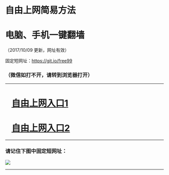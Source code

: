 ﻿# 自由上网简易方法

# 电脑、手机一键翻墙

（2017/10/09 更新，网址有效）

固定短网址：https://git.io/free99

### （微信如打不开，请转到浏览器打开）


***





# &nbsp;&nbsp; <a href="http://ft424717200.fwq-tz-1001.info/fwqtz01.html?t=10090015630 " target="_blank">自由上网入口1</a>
# &nbsp;&nbsp; <a href="http://ft308032439.fwq-tz-1002.info/fwqtz02.html?t=100900113766 " target="_blank">自由上网入口2</a>
***

### 请记住下图中固定短网址：

<img src="https://s3-us-west-2.amazonaws.com/fwq-1001/yjfq-20170905okok.png" /> 


***

